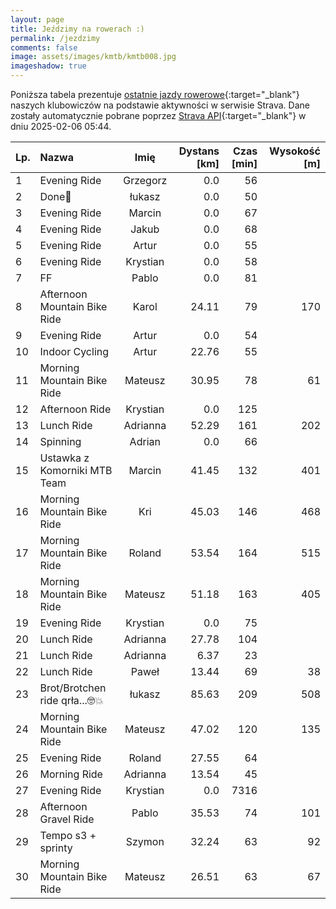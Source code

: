 ```yaml
---
layout: page
title: Jeździmy na rowerach :)
permalink: /jezdzimy
comments: false
image: assets/images/kmtb/kmtb008.jpg
imageshadow: true
---
```


Poniższa tabela prezentuje [ostatnie jazdy rowerowe](https://www.strava.com/clubs/336381){:target="_blank"} naszych klubowiczów na podstawie aktywności w serwisie Strava. Dane zostały automatycznie pobrane poprzez [Strava API](https://developers.strava.com/docs/reference/#api-Clubs-getClubActivitiesById){:target="_blank"} w dniu 2025-02-06 05:44.

Lp. | Nazwa | Imię | Dystans [km] | Czas [min] | Wysokość [m]
:--- | :--- | :---: | ---: | ---: | ---:
1|Evening Ride|Grzegorz|0.0|56|
2|Done🥸|łukasz|0.0|50|
3|Evening Ride|Marcin|0.0|67|
4|Evening Ride|Jakub|0.0|68|
5|Evening Ride|Artur|0.0|55|
6|Evening Ride|Krystian|0.0|58|
7|FF|Pablo|0.0|81|
8|Afternoon Mountain Bike Ride|Karol|24.11|79|170
9|Evening Ride|Artur|0.0|54|
10|Indoor Cycling|Artur|22.76|55|
11|Morning Mountain Bike Ride|Mateusz|30.95|78|61
12|Afternoon Ride|Krystian|0.0|125|
13|Lunch Ride|Adrianna|52.29|161|202
14|Spinning|Adrian|0.0|66|
15|Ustawka z Komorniki MTB Team|Marcin|41.45|132|401
16|Morning Mountain Bike Ride|Kri|45.03|146|468
17|Morning Mountain Bike Ride|Roland|53.54|164|515
18|Morning Mountain Bike Ride|Mateusz|51.18|163|405
19|Evening Ride|Krystian|0.0|75|
20|Lunch Ride|Adrianna|27.78|104|
21|Lunch Ride|Adrianna|6.37|23|
22|Lunch Ride|Paweł|13.44|69|38
23|Brot/Brotchen ride qrła...🤓💥|łukasz|85.63|209|508
24|Morning Mountain Bike Ride|Mateusz|47.02|120|135
25|Evening Ride|Roland|27.55|64|
26|Morning Ride|Adrianna|13.54|45|
27|Evening Ride|Krystian|0.0|7316|
28|Afternoon Gravel Ride|Pablo|35.53|74|101
29|Tempo s3 + sprinty|Szymon|32.24|63|92
30|Morning Mountain Bike Ride|Mateusz|26.51|63|67
